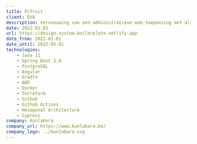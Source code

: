 ```yaml
---
title: Pcfruit
client: EVA
description: Vernieuwing van een administratieve web-toepassing met als doel het dagelijkse werk van fruittelers een pak eenvoudiger te maken (plannen van opdrachten, berekenen van hoeveelheid te gebruiken product, trekken van rapporten, ...).
date: 2022-01-01
url: https://design-system-boilerplate.netlify.app
date_from: 2022-01-01
date_until: 2022-05-01
technologies:
    - Java 11
    - Spring Boot 2.6
    - PostgreSQL
    - Angular
    - Gradle
    - AWS
    - Docker
    - Terraform
    - Github
    - Github Actions
    - Hexagonal Architecture
    - Cypress
company: Kunlabora
company_url: https://www.kunlabora.be/
company_logo: ../kunlabora.svg
---
```


